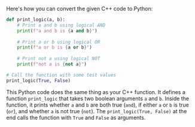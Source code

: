 Here's how you can convert the given C++ code to Python:

```python
def print_logic(a, b):
    # Print a and b using logical AND
    print(f"a and b is {a and b}")
    
    # Print a or b using logical OR
    print(f"a or b is {a or b}")
    
    # Print not a using logical NOT
    print(f"not a is {not a}")

# Call the function with some test values
print_logic(True, False)
```

This Python code does the same thing as your C++ function. It defines a function `print_logic` that takes two boolean arguments `a` and `b`. Inside the function, it prints whether `a` and `b` are both true (`and`), if either `a` or `b` is true (`or`), and whether `a` is not true (`not`). The `print_logic(True, False)` at the end calls the function with `True` and `False` as arguments.
